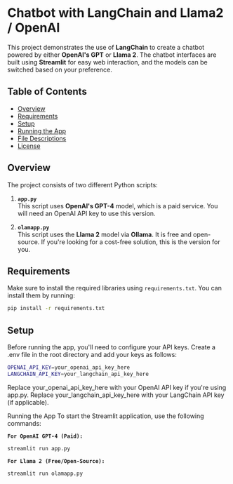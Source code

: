 # Chatbot with LangChain and Llama2 / OpenAI

This project demonstrates the use of **LangChain** to create a chatbot powered by either **OpenAI's GPT** or **Llama 2**. The chatbot interfaces are built using **Streamlit** for easy web interaction, and the models can be switched based on your preference.

## Table of Contents

- [Overview](#overview)
- [Requirements](#requirements)
- [Setup](#setup)
- [Running the App](#running-the-app)
- [File Descriptions](#file-descriptions)
- [License](#license)
  
## Overview

The project consists of two different Python scripts:

1. **`app.py`**  
   This script uses **OpenAI's GPT-4** model, which is a paid service. You will need an OpenAI API key to use this version.

2. **`olamapp.py`**  
   This script uses the **Llama 2** model via **Ollama**. It is free and open-source. If you're looking for a cost-free solution, this is the version for you.

## Requirements

Make sure to install the required libraries using `requirements.txt`. You can install them by running:

```bash
pip install -r requirements.txt
```

## Setup
Before running the app, you'll need to configure your API keys. Create a .env file in the root directory and add your keys as follows:

```bash
OPENAI_API_KEY=your_openai_api_key_here
LANGCHAIN_API_KEY=your_langchain_api_key_here
```

Replace your_openai_api_key_here with your OpenAI API key if you're using app.py.
Replace your_langchain_api_key_here with your LangChain API key (if applicable).

Running the App
To start the Streamlit application, use the following commands:

**`For OpenAI GPT-4 (Paid):`**
```bash
streamlit run app.py
```

**`For Llama 2 (Free/Open-Source):`**
```bash
streamlit run olamapp.py
```
